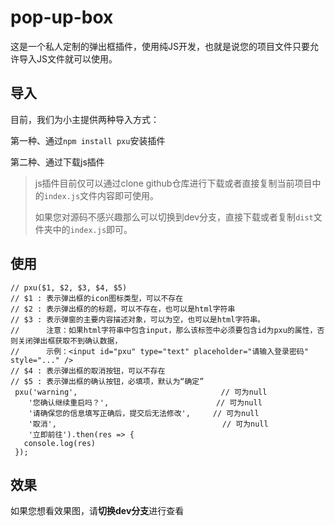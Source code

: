 # pop-up-box
这是一个私人定制的弹出框插件，使用纯JS开发，也就是说您的项目文件只要允许导入JS文件就可以使用。

## 导入
目前，我们为小主提供两种导入方式：

第一种、通过`npm install pxu`安装插件

第二种、通过下载js插件
> js插件目前仅可以通过clone github仓库进行下载或者直接复制当前项目中的`index.js`文件内容即可使用。
>
> 如果您对源码不感兴趣那么可以切换到dev分支，直接下载或者复制`dist`文件夹中的`index.js`即可。

## 使用
```
// pxu($1, $2, $3, $4, $5)
// $1 : 表示弹出框的icon图标类型，可以不存在
// $2 : 表示弹出框的的标题，可以不存在，也可以是html字符串
// $3 : 表示弹窗的主要内容描述对象，可以为空，也可以是html字符串。
//      注意：如果html字符串中包含input，那么该标签中必须要包含id为pxu的属性，否则关闭弹出框获取不到确认数据，
//      示例：<input id="pxu" type="text" placeholder="请输入登录密码" style="..." />
// $4 : 表示弹出框的取消按钮，可以不存在
// $5 : 表示弹出框的确认按钮，必填项，默认为“确定”
 pxu('warning',                                // 可为null
    '您确认继续重启吗？',                        // 可为null
    '请确保您的信息填写正确后，提交后无法修改',     // 可为null
    '取消',                                     // 可为null
    '立即前往').then(res => {
   console.log(res)
 });
```

## 效果
如果您想看效果图，请**切换dev分支**进行查看
